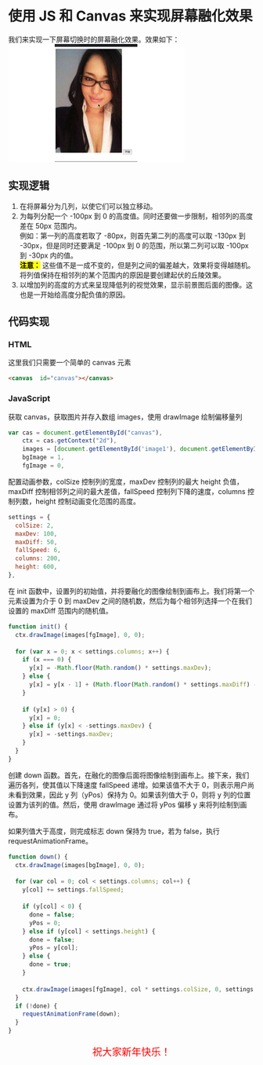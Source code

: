 # 使用 JS 和 Canvas 来实现屏幕融化效果

我们来实现一下屏幕切换时的屏幕融化效果。效果如下：
![屏幕融化效果](./1.gif)

## 实现逻辑

1. 在将屏幕分为几列，以使它们可以独立移动。
2. 为每列分配一个 -100px 到 0 的高度值。同时还要做一步限制，相邻列的高度差在 50px 范围内。<br/>例如：第一列的高度若取了 -80px，则首先第二列的高度可以取 -130px 到 -30px，但是同时还要满足 -100px 到 0 的范围，所以第二列可以取 -100px 到 -30px 内的值。<br/><mark>**注意：**</mark> 这些值不是一成不变的，但是列之间的偏差越大，效果将变得越随机。将列值保持在相邻列的某个范围内的原因是要创建起伏的丘陵效果。
3. 以增加列的高度的方式来呈现降低列的视觉效果，显示前景图后面的图像。这也是一开始给高度分配负值的原因。

## 代码实现

### HTML

这里我们只需要一个简单的 canvas 元素

```html
<canvas  id="canvas"></canvas>
```

### JavaScript

获取 canvas，获取图片并存入数组 images，使用 drawImage 绘制偏移量列

```JavaScript
var cas = document.getElementById("canvas"),
    ctx = cas.getContext("2d"),
    images = [document.getElementById('image1'), document.getElementById('image2')],
    bgImage = 1,
    fgImage = 0,
```

配置动画参数，colSize 控制列的宽度，maxDev 控制列的最大 height 负值，maxDiff 控制相邻列之间的最大差值，fallSpeed 控制列下降的速度，columns 控制列数，height 控制动画变化范围的高度。

```JavaScript
settings = {
  colSize: 2,
  maxDev: 100,
  maxDiff: 50,
  fallSpeed: 6,
  columns: 200,
  height: 600,
},
```

在 init 函数中，设置列的初始值，并将要融化的图像绘制到画布上。我们将第一个元素设置为介于 0 到 maxDev 之间的随机数，然后为每个相邻列选择一个在我们设置的 maxDiff 范围内的随机值。

```JavaScript
function init() {
  ctx.drawImage(images[fgImage], 0, 0);

  for (var x = 0; x < settings.columns; x++) {
    if (x === 0) {
      y[x] = -Math.floor(Math.random() * settings.maxDev);
    } else {
      y[x] = y[x - 1] + (Math.floor(Math.random() * settings.maxDiff) - settings.maxDiff / 2);
    }

    if (y[x] > 0) {
      y[x] = 0;
    } else if (y[x] < -settings.maxDev) {
      y[x] = -settings.maxDev;
    }
  }
}
```

创建 down 函数。首先，在融化的图像后面将图像绘制到画布上。接下来，我们遍历各列，使其值以下降速度 fallSpeed 递增。如果该值不大于 0，则表示用户尚未看到效果，因此 y 列（yPos）保持为 0。如果该列值大于 0，则将 y 列的位置设置为该列的值。然后，使用 drawImage 通过将 yPos 偏移 y 来将列绘制到画布。

如果列值大于高度，则完成标志 down 保持为 true，若为 false，执行 requestAnimationFrame。

```JavaScript
function down() {
  ctx.drawImage(images[bgImage], 0, 0);

  for (var col = 0; col < settings.columns; col++) {
    y[col] += settings.fallSpeed;

    if (y[col] < 0) {
      done = false;
      yPos = 0;
    } else if (y[col] < settings.height) {
      done = false;
      yPos = y[col];
    } else {
      done = true;
    }

    ctx.drawImage(images[fgImage], col * settings.colSize, 0, settings.colSize, settings.height, col * settings.colSize, yPos, settings.colSize, settings.height);
  }
  if (!done) {
    requestAnimationFrame(down);
  }
}
```

<center style="color: red;font-size:20px;margin-top:20px;">祝大家新年快乐！</center>